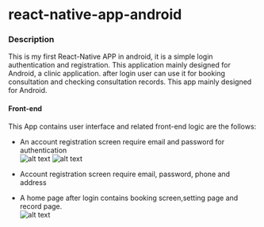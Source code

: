   # react-native-app-android

### Description
This is my first React-Native APP in android, it is  a simple login authentication and registration. 
This application mainly designed for Android, a clinic application. after login user can use  it for booking consultation and checking consultation records.
This app mainly designed for Android.

#### Front-end
This App contains user interface and related front-end logic are the follows:
+ An account registration screen require email and password for authentication\
 ![alt text](https://github.com/YinHk/react-native-app-android/blob/master/image/%E8%9E%A2%E5%B9%95%E6%93%B7%E5%8F%96%E7%95%AB%E9%9D%A2%202021-02-26%20210329.jpg)
 ![alt text](https://github.com/YinHk/react-native-app-android/blob/master/image/%E8%9E%A2%E5%B9%95%E6%93%B7%E5%8F%96%E7%95%AB%E9%9D%A2%202021-02-26%20210445.jpg)
 
+ Account registration screen require email, password, phone and address
+ A home page after login contains booking screen,setting page and record page.\
   ![alt text](https://github.com/YinHk/react-native-app-android/blob/master/image/%E8%9E%A2%E5%B9%95%E6%93%B7%E5%8F%96%E7%95%AB%E9%9D%A2%202021-02-26%20210542.jpg)
 
